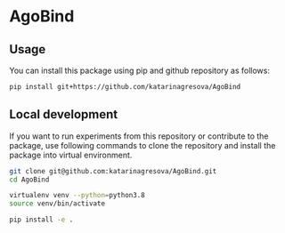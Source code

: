 # AgoBind

## Usage 

You can install this package using pip and github repository as follows:

```bash
pip install git+https://github.com/katarinagresova/AgoBind
```

## Local development

If you want to run experiments from this repository or contribute to the package, use following commands to clone the repository and install the package into virtual environment.

```bash
git clone git@github.com:katarinagresova/AgoBind.git
cd AgoBind

virtualenv venv --python=python3.8
source venv/bin/activate

pip install -e .
```
